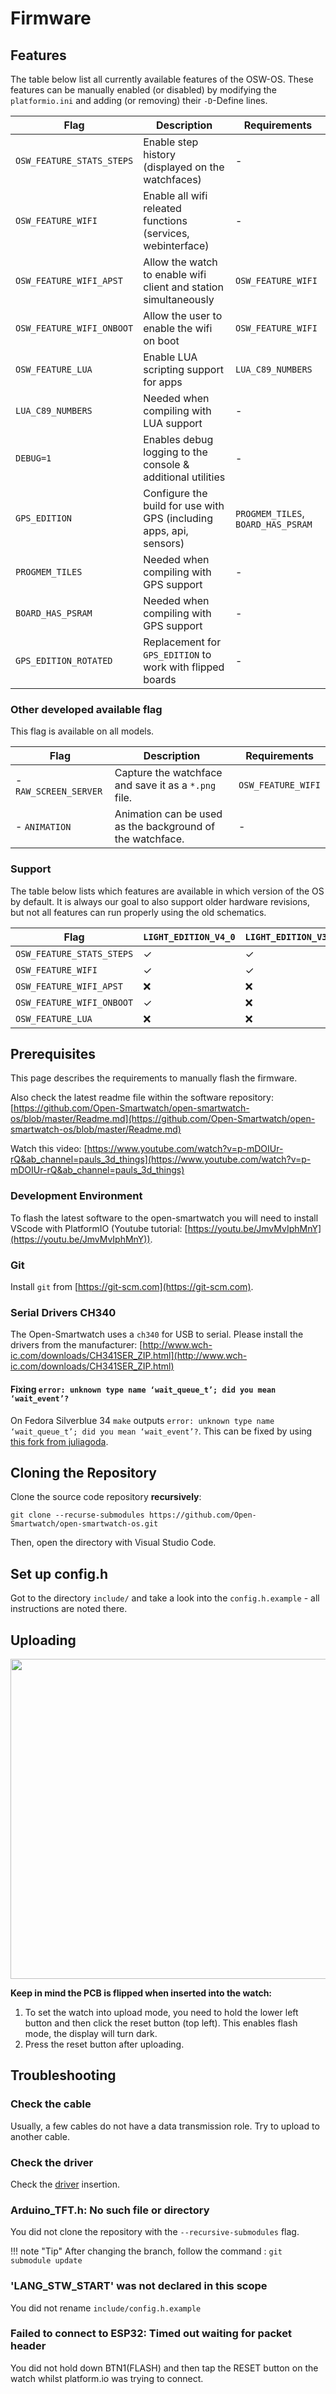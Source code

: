 # Firmware
## Features
The table below list all currently available features of the OSW-OS. These features can be manually enabled (or disabled) by modifying the `platformio.ini` and adding (or removing) their `-D`-Define lines.

Flag | Description | Requirements
----------- | ----------- | -----------
`OSW_FEATURE_STATS_STEPS` | Enable step history (displayed on the watchfaces) | -
`OSW_FEATURE_WIFI` | Enable all wifi releated functions (services, webinterface) | -
`OSW_FEATURE_WIFI_APST` | Allow the watch to enable wifi client and station simultaneously | `OSW_FEATURE_WIFI`
`OSW_FEATURE_WIFI_ONBOOT` | Allow the user to enable the wifi on boot | `OSW_FEATURE_WIFI`
`OSW_FEATURE_LUA` | Enable LUA scripting support for apps | `LUA_C89_NUMBERS`
`LUA_C89_NUMBERS` | Needed when compiling with LUA support | -
`DEBUG=1` | Enables debug logging to the console & additional utilities | -
`GPS_EDITION` | Configure the build for use with GPS (including apps, api, sensors) | `PROGMEM_TILES`, `BOARD_HAS_PSRAM`
`PROGMEM_TILES` | Needed when compiling with GPS support | -
`BOARD_HAS_PSRAM` | Needed when compiling with GPS support | -
`GPS_EDITION_ROTATED` | Replacement for `GPS_EDITION` to work with flipped boards | -

### Other developed available flag

This flag is available on all models.

Flag | Description | Requirements
----------- | ----------- | -----------
- `RAW_SCREEN_SERVER` | Capture the watchface and save it as a `*.png` file. | `OSW_FEATURE_WIFI`
- `ANIMATION` | Animation can be used as the background of the watchface. | -

### Support
The table below lists which features are available in which version of the OS by default. It is always our goal to also support older hardware revisions, but not all features can run properly using the old schematics.

Flag | `LIGHT_EDITION_V4_0` | `LIGHT_EDITION_V3_3` | `LIGHT_EDITION_V3_2` | `LIGHT_EDITION_DEV_LUA` | `GPS_EDITION_V3_1` | `GPS_EDITION_DEV_ROTATED`
----------- | ----------- | ----------- | ----------- | ----------- | ----------- | -----------
`OSW_FEATURE_STATS_STEPS` | ✓ | ✓ | ✓ | ❌ | ✓ | ✓
`OSW_FEATURE_WIFI` | ✓ | ✓ | ✓ | ❌ | ✓ | ✓
`OSW_FEATURE_WIFI_APST` | ❌ | ❌ | ❌ | ❌ | ✓ | ✓
`OSW_FEATURE_WIFI_ONBOOT` | ✓ | ❌ | ❌ | ❌ | ✓ | ✓
`OSW_FEATURE_LUA` | ❌ | ❌ | ❌ | ✓ | ❌ | ❌

## Prerequisites
This page describes the requirements to manually flash the firmware.

Also check the latest readme file within the software repository: [https://github.com/Open-Smartwatch/open-smartwatch-os/blob/master/Readme.md](https://github.com/Open-Smartwatch/open-smartwatch-os/blob/master/Readme.md)

Watch this video: [https://www.youtube.com/watch?v=p-mDOIUr-rQ&ab_channel=pauls_3d_things](https://www.youtube.com/watch?v=p-mDOIUr-rQ&ab_channel=pauls_3d_things)

### Development Environment

To flash the latest software to the open-smartwatch you will need to install VScode with PlatformIO (Youtube tutorial: [https://youtu.be/JmvMvIphMnY](https://youtu.be/JmvMvIphMnY)).

### Git

Install `git` from [https://git-scm.com](https://git-scm.com).

### Serial Drivers CH340

The Open-Smartwatch uses a `ch340` for USB to serial. Please install the drivers from the manufacturer: [http://www.wch-ic.com/downloads/CH341SER_ZIP.html](http://www.wch-ic.com/downloads/CH341SER_ZIP.html)

#### Fixing `error: unknown type name ‘wait_queue_t’; did you mean ‘wait_event’?`

On Fedora Silverblue 34 `make` outputs `error: unknown type name ‘wait_queue_t’; did you mean ‘wait_event’?`.
This can be fixed by using [this fork from juliagoda](https://github.com/juliagoda/CH341SER).

## Cloning the Repository

Clone the source code repository **recursively**:

    git clone --recurse-submodules https://github.com/Open-Smartwatch/open-smartwatch-os.git

Then, open the directory with Visual Studio Code.

## Set up config.h

Got to the directory `include/` and take a look into the `config.h.example` - all instructions are noted there.

## Uploading

<img src="/assets/uploading.jpg" width="512px"/>

**Keep in mind the PCB is flipped when inserted into the watch:**

1. To set the watch into upload mode, you need to hold the lower left button and then click the reset button (top left). This enables flash mode, the display will turn dark.
2. Press the reset button after uploading.

## Troubleshooting

### Check the cable

Usually, a few cables do not have a data transmission role. Try to upload to another cable.

### Check the driver

Check the [driver](https://open-smartwatch.github.io/resources/firmware/#serial-drivers-ch340) insertion.

### Arduino_TFT.h: No such file or directory

You did not clone the repository with the `--recursive-submodules` flag.

!!! note "Tip"
    After changing the branch, follow the command :
    `git submodule update`

### 'LANG_STW_START' was not declared in this scope

You did not rename `include/config.h.example`

### Failed to connect to ESP32: Timed out waiting for packet header

You did not hold down BTN1(FLASH) and then tap the RESET button on the watch whilst platform.io was trying to connect.
